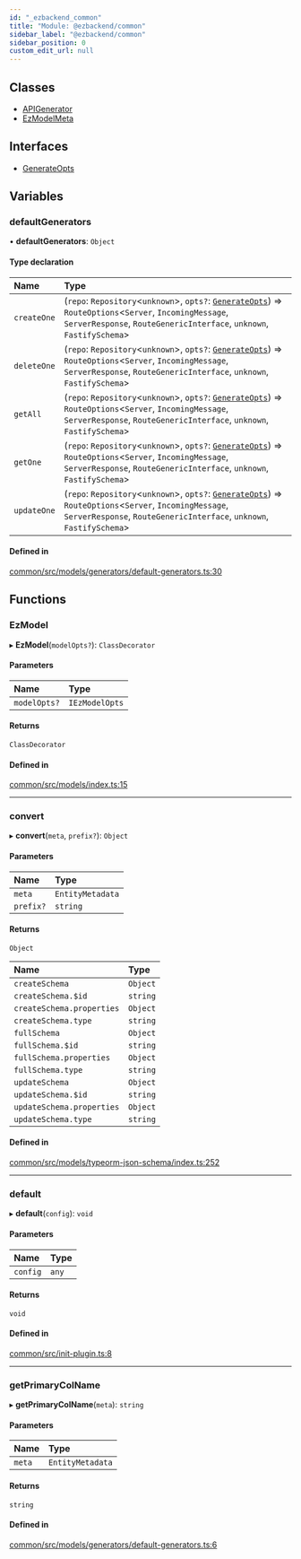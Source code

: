 ```yaml
---
id: "_ezbackend_common"
title: "Module: @ezbackend/common"
sidebar_label: "@ezbackend/common"
sidebar_position: 0
custom_edit_url: null
---
```


## Classes

- [APIGenerator](../classes/_ezbackend_common.APIGenerator)
- [EzModelMeta](../classes/_ezbackend_common.EzModelMeta)

## Interfaces

- [GenerateOpts](../interfaces/_ezbackend_common.GenerateOpts)

## Variables

### defaultGenerators

• **defaultGenerators**: `Object`

#### Type declaration

| Name | Type |
| :------ | :------ |
| `createOne` | (`repo`: `Repository`<`unknown`\>, `opts?`: [`GenerateOpts`](../interfaces/_ezbackend_common.GenerateOpts)) => `RouteOptions`<`Server`, `IncomingMessage`, `ServerResponse`, `RouteGenericInterface`, `unknown`, `FastifySchema`\> |
| `deleteOne` | (`repo`: `Repository`<`unknown`\>, `opts?`: [`GenerateOpts`](../interfaces/_ezbackend_common.GenerateOpts)) => `RouteOptions`<`Server`, `IncomingMessage`, `ServerResponse`, `RouteGenericInterface`, `unknown`, `FastifySchema`\> |
| `getAll` | (`repo`: `Repository`<`unknown`\>, `opts?`: [`GenerateOpts`](../interfaces/_ezbackend_common.GenerateOpts)) => `RouteOptions`<`Server`, `IncomingMessage`, `ServerResponse`, `RouteGenericInterface`, `unknown`, `FastifySchema`\> |
| `getOne` | (`repo`: `Repository`<`unknown`\>, `opts?`: [`GenerateOpts`](../interfaces/_ezbackend_common.GenerateOpts)) => `RouteOptions`<`Server`, `IncomingMessage`, `ServerResponse`, `RouteGenericInterface`, `unknown`, `FastifySchema`\> |
| `updateOne` | (`repo`: `Repository`<`unknown`\>, `opts?`: [`GenerateOpts`](../interfaces/_ezbackend_common.GenerateOpts)) => `RouteOptions`<`Server`, `IncomingMessage`, `ServerResponse`, `RouteGenericInterface`, `unknown`, `FastifySchema`\> |

#### Defined in

[common/src/models/generators/default-generators.ts:30](https://github.com/kapydev/ezbackend/blob/9a94ec3/packages/common/src/models/generators/default-generators.ts#L30)

## Functions

### EzModel

▸ **EzModel**(`modelOpts?`): `ClassDecorator`

#### Parameters

| Name | Type |
| :------ | :------ |
| `modelOpts?` | `IEzModelOpts` |

#### Returns

`ClassDecorator`

#### Defined in

[common/src/models/index.ts:15](https://github.com/kapydev/ezbackend/blob/9a94ec3/packages/common/src/models/index.ts#L15)

___

### convert

▸ **convert**(`meta`, `prefix?`): `Object`

#### Parameters

| Name | Type |
| :------ | :------ |
| `meta` | `EntityMetadata` |
| `prefix?` | `string` |

#### Returns

`Object`

| Name | Type |
| :------ | :------ |
| `createSchema` | `Object` |
| `createSchema.$id` | `string` |
| `createSchema.properties` | `Object` |
| `createSchema.type` | `string` |
| `fullSchema` | `Object` |
| `fullSchema.$id` | `string` |
| `fullSchema.properties` | `Object` |
| `fullSchema.type` | `string` |
| `updateSchema` | `Object` |
| `updateSchema.$id` | `string` |
| `updateSchema.properties` | `Object` |
| `updateSchema.type` | `string` |

#### Defined in

[common/src/models/typeorm-json-schema/index.ts:252](https://github.com/kapydev/ezbackend/blob/9a94ec3/packages/common/src/models/typeorm-json-schema/index.ts#L252)

___

### default

▸ **default**(`config`): `void`

#### Parameters

| Name | Type |
| :------ | :------ |
| `config` | `any` |

#### Returns

`void`

#### Defined in

[common/src/init-plugin.ts:8](https://github.com/kapydev/ezbackend/blob/9a94ec3/packages/common/src/init-plugin.ts#L8)

___

### getPrimaryColName

▸ **getPrimaryColName**(`meta`): `string`

#### Parameters

| Name | Type |
| :------ | :------ |
| `meta` | `EntityMetadata` |

#### Returns

`string`

#### Defined in

[common/src/models/generators/default-generators.ts:6](https://github.com/kapydev/ezbackend/blob/9a94ec3/packages/common/src/models/generators/default-generators.ts#L6)
